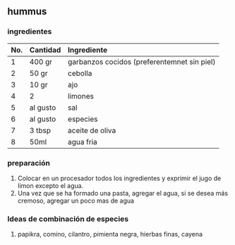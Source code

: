 ## hummus

### ingredientes

| No.      | Cantidad | Ingrediente                                 |
|:---------|:---------|:--------------------------------------------|
| 1        | 400 gr   | garbanzos cocidos (preferentemnet sin piel) |
| 2        | 50 gr    | cebolla                                     |
| 3        | 10 gr    | ajo                                         |
| 4        | 2        | limones                                     |
| 5        | al gusto | sal                                         |
| 6        | al gusto | especies                                    |
| 7        | 3 tbsp   | aceite de oliva                             |
| 8        | 50ml     | agua fria                                   |


### preparación

1. Colocar en un procesador todos los ingredientes y exprimir el jugo de limon excepto el agua.
2. Una vez que se ha formado una pasta, agregar el agua, si se desea más cremoso, agregar un poco mas de agua


### Ideas de combinación de especies
1. papikra, comino, cilantro, pimienta negra, hierbas finas, cayena



